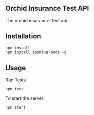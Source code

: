 ## Orchid Insurance Test API

The orchid insurance Test api

## Installation

```
npm install 
npm install jasmine-node -g
```

## Usage

Run Tests

```
npm test
```

To start the server:
```
npm start
```
